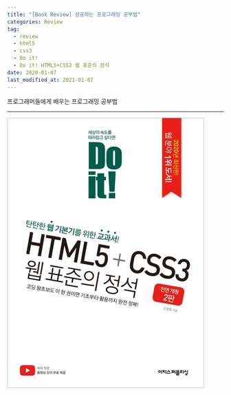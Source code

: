 ```yaml
---  
title: "[Book Review] 성공하는 프로그래밍 공부법"  
categories: Review  
tag:
  - review
  - html5
  - css3
  - Do it!
  - Do it! HTML5+CSS3 웹 표준의 정석
date: 2020-01-07
last_modified_at: 2021-01-07
---  
```


프로그래머들에게 배우는 프로그래밍 공부법

----

![책](/assets/images/review/Do-it!-HTML5-CSS3.jpg)

## 